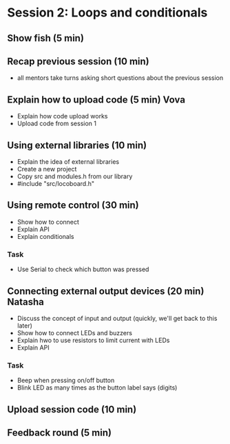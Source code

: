 # Session 2: Loops and conditionals

## Show fish (5 min)

## Recap previous session (10 min)

- all mentors take turns asking short questions about the previous session

## Explain how to upload code (5 min) **Vova**

- Explain how code upload works
- Upload code from session 1

## Using external libraries (10 min)

- Explain the idea of external libraries
- Create a new project
- Copy src and modules.h from our library
- #include "src/locoboard.h"

## Using remote control (30 min)

- Show how to connect
- Explain API
- Explain conditionals

### Task

- Use Serial to check which button was pressed

## Connecting external output devices (20 min) **Natasha**

- Discuss the concept of input and output (quickly, we'll get back to this later)
- Show how to connect LEDs and buzzers
- Explain hwo to use resistors to limit current with LEDs
- Explain API

### Task

- Beep when pressing on/off button
- Blink LED as many times as the button label says (digits) 

## Upload session code (10 min)

## Feedback round (5 min)
